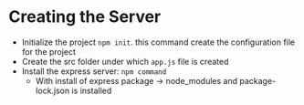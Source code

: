 # Creating the Server

- Initialize the project `npm init`. this command create the configuration file for the project
- Create the src folder under which `app.js` file is created
- Install the express server: `npm command`
    - With install of express package -> node_modules and package-lock.json is installed
